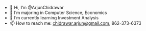 - 👋 Hi, I’m @ArjunChidrawar
- 👀 I’m majoring in Computer Science, Economics
- 🌱 I’m currently learning Investment Analysis
- 📫 How to reach me: chidrawar.arjun@gmail.com, 862-373-6373

<!---
ArjunChidrawar/ArjunChidrawar is a ✨ special ✨ repository because its `README.md` (this file) appears on your GitHub profile.
You can click the Preview link to take a look at your changes.
--->
